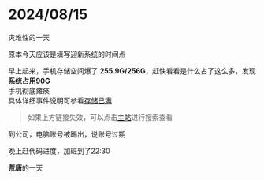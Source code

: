 # 2024/08/15

灾难性的一天

原本今天应该是填写迎新系统的时间点

早上起来，手机存储空间爆了 **255.9G/256G**，赶快看看是什么占了这么多，发现**系统占用90G**  
手机彻底瘫痪  
具体详细事件说明可参看[存储已满](https://augusmeow.github.io/daily/apple/reflect#存储已满)

> 如果上方链接失效，可以点击[主站](https://augusmeow.github.io/)进行搜索查看

到公司，电脑账号被踢出，说账号过期

晚上赶代码进度，加班到了22:30

**荒唐**的一天

